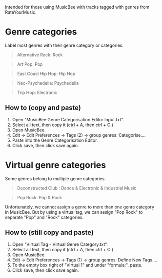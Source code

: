 Intended for those using MusicBee with tracks tagged with genres from RateYourMusic.

# Genre categories

Label most genres with their genre category or categories.

> Alternative Rock: Rock

> Art Pop: Pop

> East Coast Hip Hop: Hip Hop

> Neo-Psychedelia: Psychedelia

> Trip Hop: Electronic

## How to (copy and paste)

1. Open "MusicBee Genre Categorisation Editor Input.txt".
2. Select all text, then copy it (ctrl + A, then ctrl + C.)
3. Open MusicBee.
4. Edit -> Edit Preferences -> Tags (2) -> group genres: Categorise....
5. Paste into the Genre Categorisation Editor.
6. Click save, then click save again.

# Virtual genre categories

Some genres belong to multiple genre categories.

> Deconstructed Club : Dance & Electronic & Industrial Music

> Pop Rock: Pop & Rock

Unfortunately, we cannot assign a genre to more than one genre category in MusicBee. But by using a virtual tag, we can assign "Pop Rock" to separate "Pop" and "Rock" categories.

## How to (still copy and paste)

1. Open "Virtual Tag - Virtual Genre Category.txt".
2. Select all text, then copy it (ctrl + A, then ctrl + C.)
3. Open MusicBee.
4. Edit -> Edit Preferences -> Tags (1) -> group genres: Define New Tags....
5. To the empty box right of "Virtual 1" and under "formula:", paste.
6. Click save, then click save again.
